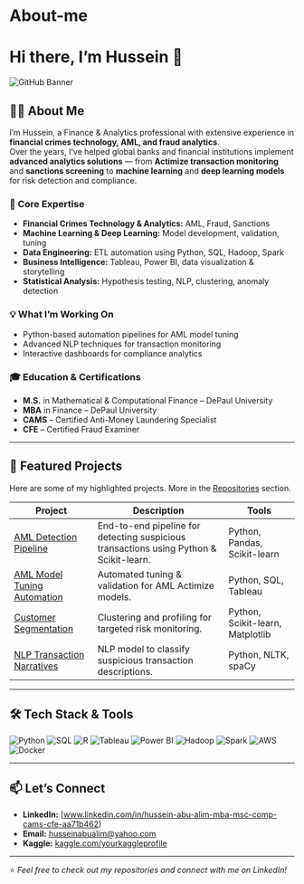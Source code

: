 # About-me

# Hi there, I’m Hussein 👋

![GitHub Banner](https://via.placeholder.com/1200x300.png?text=Finance+%26+Analytics+%7C+Data+Science+%7C+AML+%26+Fraud+Analytics)

## 👨‍💻 About Me
I’m Hussein, a Finance & Analytics professional with extensive experience in **financial crimes technology, AML, and fraud analytics**.  
Over the years, I’ve helped global banks and financial institutions implement **advanced analytics solutions** — from **Actimize transaction monitoring** and **sanctions screening** to **machine learning** and **deep learning models** for risk detection and compliance.

### 🎯 Core Expertise
- **Financial Crimes Technology & Analytics:** AML, Fraud, Sanctions  
- **Machine Learning & Deep Learning:** Model development, validation, tuning  
- **Data Engineering:** ETL automation using Python, SQL, Hadoop, Spark  
- **Business Intelligence:** Tableau, Power BI, data visualization & storytelling  
- **Statistical Analysis:** Hypothesis testing, NLP, clustering, anomaly detection  

### 💡 What I’m Working On
- Python-based automation pipelines for AML model tuning  
- Advanced NLP techniques for transaction monitoring  
- Interactive dashboards for compliance analytics  

### 🎓 Education & Certifications
- **M.S.** in Mathematical & Computational Finance – DePaul University  
- **MBA** in Finance – DePaul University  
- **CAMS** – Certified Anti-Money Laundering Specialist  
- **CFE** – Certified Fraud Examiner  

---

## 📂 Featured Projects
Here are some of my highlighted projects. More in the [Repositories](https://github.com/yourusername?tab=repositories) section.

| Project | Description | Tools |
|---------|-------------|-------|
| [AML Detection Pipeline](https://github.com/OlimH/aml-transaction-monitoring--/tree/56a09ec960df8eaff8786f6e1426b501e609b2be/Desktop/GitHub%20Projects/banking-data-science-projects%3A/aml-transaction-monitoring%3A) | End-to-end pipeline for detecting suspicious transactions using Python & Scikit-learn. | Python, Pandas, Scikit-learn | 
| [AML Model Tuning Automation]() | Automated tuning & validation for AML Actimize models. | Python, SQL, Tableau |
| [Customer Segmentation]() | Clustering and profiling for targeted risk monitoring. | Python, Scikit-learn, Matplotlib |
| [NLP Transaction Narratives]() | NLP model to classify suspicious transaction descriptions. | Python, NLTK, spaCy |

---

## 🛠 Tech Stack & Tools
![Python](https://img.shields.io/badge/-Python-3776AB?logo=python&logoColor=white)
![SQL](https://img.shields.io/badge/-SQL-336791?logo=postgresql&logoColor=white)
![R](https://img.shields.io/badge/-R-276DC3?logo=r&logoColor=white)
![Tableau](https://img.shields.io/badge/-Tableau-E97627?logo=tableau&logoColor=white)
![Power BI](https://img.shields.io/badge/-PowerBI-F2C811?logo=powerbi&logoColor=black)
![Hadoop](https://img.shields.io/badge/-Hadoop-66CCFF?logo=apachehadoop&logoColor=black)
![Spark](https://img.shields.io/badge/-Spark-E25A1C?logo=apachespark&logoColor=white)
![AWS](https://img.shields.io/badge/-AWS-232F3E?logo=amazonaws&logoColor=white)
![Docker](https://img.shields.io/badge/-Docker-2496ED?logo=docker&logoColor=white)

---

## 📫 Let’s Connect
- **LinkedIn:** [www.linkedin.com/in/hussein-abu-alim-mba-msc-comp-cams-cfe-aa71b462)  
- **Email:** [husseinabualim@yahoo.com](mailto:husseinabualim@yahoo.com)  
- **Kaggle:** [kaggle.com/yourkaggleprofile](https://www.kaggle.com/)  

---

⭐ *Feel free to check out my repositories and connect with me on LinkedIn!*
